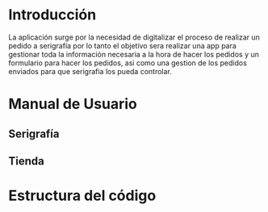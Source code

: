 # Introducción

La aplicación surge por la necesidad de digitalizar el proceso de realizar un pedido a serigrafía por lo tanto el objetivo sera realizar una app para gestionar toda la información necesaria a la hora de hacer los pedidos y un formulario para hacer los pedidos, asi como una gestion de los pedidos enviados para que serigrafia los pueda controlar.


# Manual de Usuario 

## Serigrafía 

## Tienda


# Estructura del código